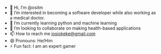 - 👋 Hi, I’m @ositm
- 👀 I’m interested in becoming a software developer while also working as a medical doctor.
- 🌱 I’m currently learning python and machine learning
- 💞️ I’m looking to collaborate on making health-based applications
- 📫 How to reach me josiokeke@gmail.com
- 😄 Pronouns: He/Him
- ⚡ Fun fact: I am an expert gamer

<!---
ositm/ositm is a ✨ special ✨ repository because its `README.md` (this file) appears on your GitHub profile.
You can click the Preview link to take a look at your changes.
--->
